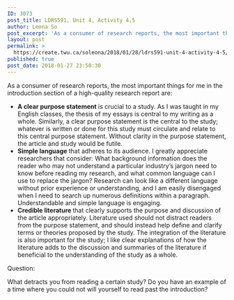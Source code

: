 ```yaml
---
ID: 3073
post_title: LDRS591, Unit 4, Activity 4.5
author: Leona So
post_excerpt: 'As a consumer of research reports, the most important things for me in the introduction section of a high-quality research report are: A clear purpose statement is crucial to a study. As I was taught in my English classes, the thesis of my essays is central to my writing as a whole. Similarly, a clear &hellip; <p><a href="https://create.twu.ca/soleona/2018/01/28/ldrs591-unit-4-activity-4-5/">Continue reading<span> "LDRS591, Unit 4, Activity 4.5"</span></a></p>'
layout: post
permalink: >
  https://create.twu.ca/soleona/2018/01/28/ldrs591-unit-4-activity-4-5/
published: true
post_date: 2018-01-27 23:50:30
---
```

<p>As a consumer of research reports, the most important things for me in the introduction section of a high-quality research report are:</p>
<ul>
<li><strong>A clear purpose statement</strong> is crucial to a study. As I was taught in my English classes, the thesis of my essays is central to my writing as a whole. Similarly, a clear purpose statement is the central to the study; whatever is written or done for this study must circulate and relate to this central purpose statement. Without clarity in the purpose statement, the article and study would be futile.</li>
<li><strong>Simple language</strong> that adheres to its audience. I greatly appreciate researchers that consider: What background information does the reader who may not understand a particular industry&#8217;s jargon need to know before reading my research, and what common language can I use to replace the jargon? Research can look like a different language without prior experience or understanding, and I am easily disengaged when I need to search up numerous definitions within a paragraph. Understandable and simple language is engaging.</li>
<li><strong>Credible literature </strong>that clearly supports the purpose and discussion of the article appropriately. Literature used should not distract readers from the purpose statement, and should instead help define and clarify terms or theories proposed by the study. The integration of the literature is also important for the study; I like clear explanations of how the literature adds to the discussion and summaries of the literature if beneficial to the understanding of the study as a whole.</li>
</ul>
<p>Question:</p>
<p>What detracts you from reading a certain study? Do you have an example of a time where you could not will yourself to read past the introduction?</p>